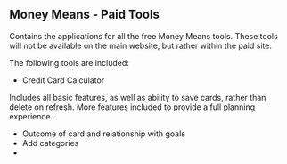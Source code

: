 ## Money Means - Paid Tools

Contains the applications for all the free Money Means tools.
These tools will not be available on the main website, but rather within the paid site.

The following tools are included:

- Credit Card Calculator

Includes all basic features, as well as ability to save cards, rather than delete on refresh. More features included to provide a full planning experience.

- Outcome of card and relationship with goals
- Add categories
-
